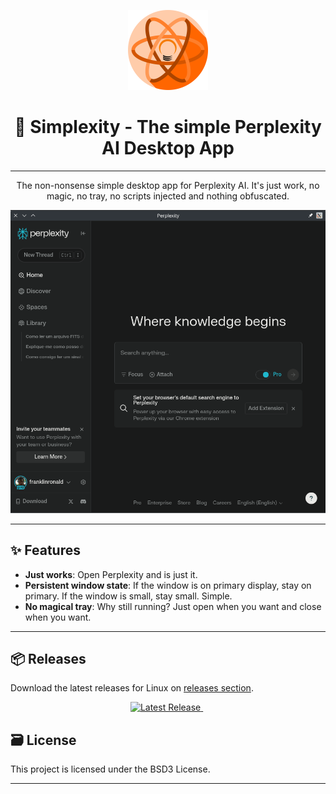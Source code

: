 
<p align="center">
  <img src="./img/icon.svg" width="128" alt="Perplexity AI Logo" width=600px>
</p>

<h1 align="center">🚀 Simplexity - The simple Perplexity AI Desktop App</h1>

---

<p align="center">
  The non-nonsense simple desktop app for Perplexity AI. It's just work, no magic, no tray, no scripts injected and nothing obfuscated.
</p>

<p align="center">
  <img src="./img/screenshot.png" alt="App Screenshot">
</p>

---

## ✨ Features

- **Just works**: Open Perplexity and is just it.
- **Persistent window state**: If the window is on primary display, stay on primary. If the window is small, stay small. Simple.
- **No magical tray**: Why still running? Just open when you want and close when you want.

---

## 📦 Releases

Download the latest releases for Linux on [releases section](https://github.com/Wiselabs/simplexity/releases).

<p align="center">
  <a href="https://www.pling.com/p/2107698/">
    <img src="https://img.shields.io/badge/Download-Latest-blue?style=for-the-badge" alt="Latest Release">
  </a> &nbsp;
</p>

## 🗃️ License

This project is licensed under the BSD3 License.

---